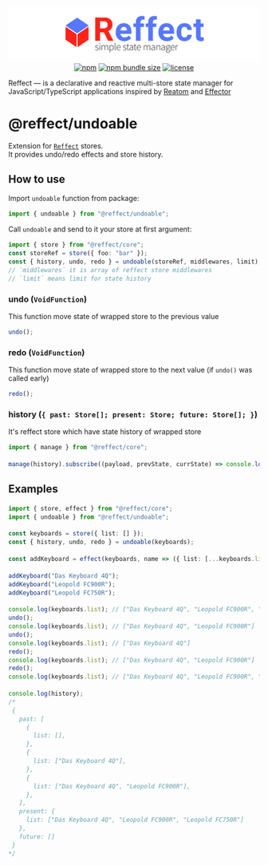<div align="center">

[![reffect logo](https://raw.githubusercontent.com/acacode/reffect/master/assets/reffect.png)](https://github.com/acacode/reffect)  
[![npm](https://img.shields.io/npm/v/@reffect/undoable?style=flat-square&color=blue)](https://www.npmjs.com/package/@reffect/undoable)
[![npm bundle size](https://img.shields.io/bundlephobia/minzip/@reffect/undoable?style=flat-square&color=blue)](https://bundlephobia.com/result?p=@reffect/undoable)
[![license](https://img.shields.io/github/license/acacode/reffect?style=flat-square&color=blue)](https://github.com/acacode/reffect)

<div align="left">

Reffect — is a declarative and reactive multi-store state manager for JavaScript/TypeScript applications inspired by [Reatom](https://github.com/artalar/reatom) and [Effector](https://github.com/zerobias/effector)

# @reffect/undoable

Extension for [`Reffect`](https://github.com/acacode/reffect) stores.  
It provides undo/redo effects and store history.

## How to use

Import `undoable` function from package:

```ts
import { undoable } from "@reffect/undoable";
```

Call `undoable` and send to it your store at first argument:

```ts
import { store } from "@reffect/core";
const storeRef = store({ foo: "bar" });
const { history, undo, redo } = undoable(storeRef, middlewares, limit);
// `middlewares` it is array of reffect store middlewares
// `limit` means limit for state history
```

### undo (`VoidFunction`)

This function move state of wrapped store to the previous value

```ts
undo();
```

### redo (`VoidFunction`)

This function move state of wrapped store to the next value (if `undo()` was called early)

```ts
redo();
```

### history (`{ past: Store[]; present: Store; future: Store[]; }`)

It's reffect store which have state history of wrapped store

```ts
import { manage } from "@reffect/core";

manage(history).subscribe((payload, prevState, currState) => console.log(payload, prevState, currState));
```

## Examples

```ts
import { store, effect } from "@reffect/core";
import { undoable } from "@reffect/undoable";

const keyboards = store({ list: [] });
const { history, undo, redo } = undoable(keyboards);

const addKeyboard = effect(keyboards, name => ({ list: [...keyboards.list, name] }));

addKeyboard("Das Keyboard 4Q");
addKeyboard("Leopold FC900R");
addKeyboard("Leopold FC750R");

console.log(keyboards.list); // ["Das Keyboard 4Q", "Leopold FC900R", "Leopold FC750R"]
undo();
console.log(keyboards.list); // ["Das Keyboard 4Q", "Leopold FC900R"]
undo();
console.log(keyboards.list); // ["Das Keyboard 4Q"]
redo();
console.log(keyboards.list); // ["Das Keyboard 4Q", "Leopold FC900R"]
redo();
console.log(keyboards.list); // ["Das Keyboard 4Q", "Leopold FC900R", "Leopold FC750R"]

console.log(history);
/*
 {
   past: [
     {
       list: [],
     },
     {
       list: ["Das Keyboard 4Q"],
     },
     {
       list: ["Das Keyboard 4Q", "Leopold FC900R"],
     },
   ],
   present: {
     list: ["Das Keyboard 4Q", "Leopold FC900R", "Leopold FC750R"]
   },
   future: []
 }
*/
```
